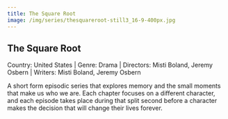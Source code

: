 ```yaml
---
title: The Square Root
image: /img/series/thesquareroot-still3_16-9-400px.jpg
---
```


## The Square Root
Country: United States | Genre: Drama | Directors: Misti Boland, Jeremy Osbern | Writers: Misti Boland, Jeremy Osbern

A short form episodic series that explores memory and the small moments that make us who we are. Each chapter focuses on a different character, and each episode takes place during that split second before a character makes the decision that will change their lives forever.